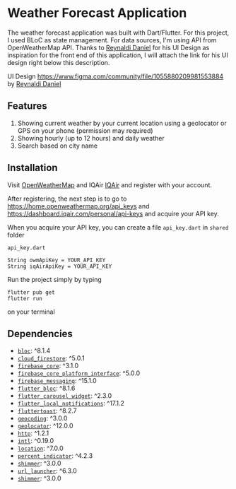 # Weather Forecast Application

The weather forecast application was built with Dart/Flutter. For this project, I used BLoC as state management. For data sources, I'm using API from OpenWeatherMap API. Thanks to [Reynaldi Daniel](https://www.figma.com/@heyrey) for his UI Design as inspiration for the front end of this application, I will attach the link for his UI design right below this description.

UI Design https://www.figma.com/community/file/1055880209981553884 by [Reynaldi Daniel](https://www.figma.com/@heyrey)

## Features
1. Showing current weather by your current location using a geolocator or GPS on your phone (permission may required)
2. Showing hourly (up to 12 hours) and daily weather
3. Search based on city name

## Installation
Visit [OpenWeatherMap](https://openweathermap.org/) and IQAir [IQAir](https://www.iqair.com/) and register with your account.

After registering, the next step is to go to https://home.openweathermap.org/api_keys and https://dashboard.iqair.com/personal/api-keys and acquire your API key.

When you acquire your API key, you can create a file ```api_key.dart``` in ```shared``` folder

```
api_key.dart

String owmApiKey = YOUR_API_KEY
String iqAirApiKey = YOUR_API_KEY
```

Run the project simply by typing 
```
flutter pub get
flutter run
``` 
on your terminal

## Dependencies
- [`bloc`](): ^8.1.4
- [`cloud_firestore`](): ^5.0.1
- [`firebase_core`](): ^3.1.0
- [`firebase_core_platform_interface`](): ^5.0.0
- [`firebase_messaging`](): ^15.1.0
- [`flutter_bloc`](): ^8.1.6
- [`flutter_carousel_widget`](): ^2.3.0
- [`flutter_local_notifications`](): ^17.1.2
- [`fluttertoast`](): ^8.2.7
- [`geocoding`](): ^3.0.0
- [`geolocator`](): ^12.0.0
- [`http`](): ^1.2.1
- [`intl`](): ^0.19.0
- [`location`](): ^7.0.0
- [`percent_indicator`](): ^4.2.3
- [`shimmer`](): ^3.0.0
- [`url_launcher`](): ^6.3.0
- [ `shimmer`](): ^3.0.0
